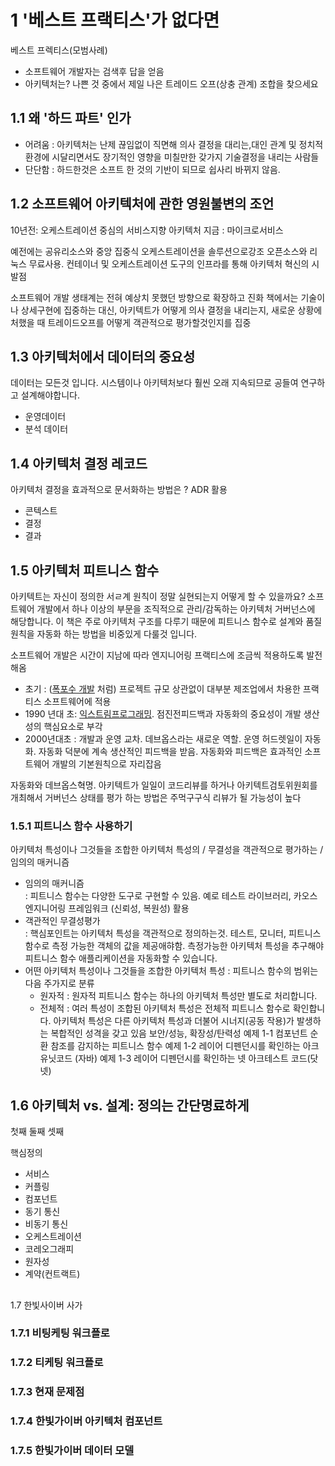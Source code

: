 # 1 '베스트 프랙티스'가 없다면
 베스트 프렉티스(모범사례)
 - 소프트웨어 개발자는 검색후 답을 얻음
 - 아키텍처는? 나쁜 것 중에서 제일 나은 트레이드 오프(상충 관계) 조합을 찾으세요

## 1.1 왜 '하드 파트' 인가
 - 어려움 : 아키텍처는 난제 끊임없이 직면해 의사 결정을 대리는,대인 관계 및 정치적 환경에 시달리면서도 장기적인 영향을 미칠만한 갖가지 기술결정을 내리는 사람들
 - 단단함 : 하드한것은 소프트 한 것의 기반이 되므로 쉽사리 바뀌지 않음.

## 1.2 소프트웨어 아키텍처에 관한 영원불변의 조언
10년전: 오케스트레이션 중심의 서비스지향 아키텍처
지금 : 마이크로서비스

예전에는 공유리소스와 중앙 집중식 오케스트레이션을 솔루션으로강조
오픈소스와 리눅스 무료사용. 컨테이너 및 오케스트레이션 도구의 인프라를 통해 아키텍처 혁신의 시발점

소프트웨어 개발 생태계는 전혀 예상치 못했던 방향으로 확장하고 진화
책에서는 기술이나 상세구현에 집중하는 대신, 아키텍트가 어떻게 의사 결정을 내리는지, 새로운 상황에 처했을 때 트레이드오프를 어떻게 객관적으로 평가할것인지를 집중

## 1.3 아키텍처에서 데이터의 중요성
 데이터는 모든것 입니다. 시스템이나 아키텍처보다 훨씬 오래 지속되므로 공들여 연구하고 설계해야합니다.
- 운영데이터
- 분석 데이터

## 1.4 아키텍처 결정 레코드
아키텍처 결정을 효과적으로 문서화하는 방법은 ? ADR 활용
- 콘텍스트
- 결정
- 결과

## 1.5 아키텍처 피트니스 함수
아키텍트는 자신이 정의한 서ㄹ계 원칙이 정말 실현되는지 어떻게 할 수 있을까요?
소프트웨어 개발에서 하나 이상의 부문을 조직적으로 관리/감독하는 아키텍처 거버넌스에 해당합니다. 이 책은 주로 아키텍처 구조를 다루기 때문에 피트니스 함수로 설계와 품질 원칙을 자동화 하는 방법을 비중있게 다룰것 입니다.

소프트웨어 개발은 시간이 지남에 따라 엔지니어링 프랙티스에 조금씩 적용하도록 발전 해옴

- 초기 : ([폭포수 개발](https://namu.wiki/w/%ED%8F%AD%ED%8F%AC%EC%88%98?from=%ED%8F%AD%ED%8F%AC%EC%88%98%20%EB%AA%A8%EB%8D%B8#%ED%8F%AD%ED%8F%AC%EC%88%98%20%EB%AA%A8%EB%8D%B8) 처럼) 프로젝트 규모 상관없이 대부분 제조업에서 차용한 프랙티스 소프트웨어에 적용
- 1990 년대 초: [익스트림프로그래밍](https://namu.wiki/w/%EC%9D%B5%EC%8A%A4%ED%8A%B8%EB%A6%BC%20%ED%94%84%EB%A1%9C%EA%B7%B8%EB%9E%98%EB%B0%8D). 점진전피드백과 자동화의 중요성이 개발 생산성의 핵심요소로 부각
- 2000년대초 : 개발과 운영 교차. 데브옵스라는 새로운 역할. 운영 허드렛일이 자동화. 자동화 덕분에 계속 생산적인 피드백을 받음. 자동화와 피드백은 효과적인 소프트웨어 개발의 기본원칙으로 자리잡음

자동화와 데브옵스혁명. 아키텍트가 일일이 코드리뷰를 하거나 아키텍트검토위원회를 개최해서 거버넌스 상태를 평가 하는 방법은 주먹구구식 리뷰가 될 가능성이 높다

### 1.5.1 피트니스 함수 사용하기
아키텍처 특성이나 그것들을 조합한 아키텍처 특성의 / 무결성을 객관적으로 평가하는 / 임의의 매커니즘

- 임의의 매커니즘  
    : 피트니스 함수는 다양한 도구로 구현할 수 있음. 예로 테스트 라이브러리, 카오스엔지니어링 프레임워크 (신뢰성, 복원성) 활용
- 객관적인 무결성평가  
    : 핵심포인트는 아키텍처 특성을 객관적으로 정의하는것. 테스트, 모니터, 피트니스함수로 측정 가능한 객체의 값을 제공애햐함.
      측정가능한 아키텍처 특성을 추구해야 피트니스 함수 애플리케이션을 자동화할 수 있습니다.
- 어떤 아키텍처 특성이나 그것들을 조합한 아키텍처 특성
    : 피트니스 함수의 범위는 다음 주가지로 분류
  - 원자적 : 원자적 피트니스 함수는 하나의 아키텍처 특성만 별도로 처리합니다. 
  - 전체적 : 여러 특성이 조합된 아키텍처 특성은 전체적 피트니스 함수로 확인합니다. 아키텍처 특성은 다른 아키텍처 특성과 더불어 시너지(공동 작용)가 발생하는 복합적인 성격을 갖고 있음 
     보안/성능, 확장성/탄력성
예제 1-1 컴포넌트 순환 참조를 감지하는 피트니스 함수
예제 1-2 레이어 디펜던시를 확인하는 아크유닛코드 (자바)
예제 1-3 레이어 디펜던시를 확인하는 넷 아크테스트 코드(닷넷)

## 1.6 아키텍처 vs. 설계: 정의는 간단명료하게
첫째
둘째
셋째

핵심정의
- 서비스
- 커플링
- 컴포넌트
- 동기 통신
- 비동기 통신
- 오케스트레이션
- 코레오그래피
- 원자성
- 계약(컨트랙트)
##
1.7 한빛사이버 사가
### 1.7.1 비팅케팅 워크플로
### 1.7.2  티케팅 워크플로
### 1.7.3 현재 문제점
### 1.7.4 한빛가이버 아키텍처 컴포넌트
### 1.7.5 한빛가이버 데이터 모델

